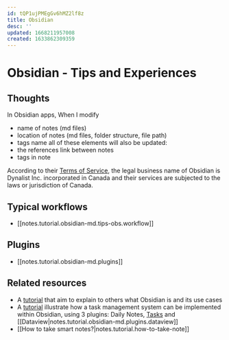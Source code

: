 ```yaml
---
id: tQP1ujPMEgGv6hMZ2lf8z
title: Obsidian
desc: ''
updated: 1668211957008
created: 1633862309359
---
```

# Obsidian - Tips and Experiences

## Thoughts

In Obsidian apps, When I modify
- name of notes (md files)
- location of notes (md files, folder structure, file path)
- tags name
all of these elements will also be updated:
- the references link between notes
- tags in note

According to their [Terms of Service](https://obsidian.md/terms), the legal business name of Obsidian is Dynalist Inc. incorporated in Canada and their services are subjected to the laws or jurisdiction of Canada.

## Typical workflows

- [[notes.tutorial.obsidian-md.tips-obs.workflow]]

## Plugins

- [[notes.tutorial.obsidian-md.plugins]]

## Related resources 

- A [tutorial](https://tfthacker.medium.com/obsidian-understanding-its-core-design-principles-7f3fafbd6e36) that aim to explain to others what Obsidian is and its use cases
- A [tutorial](https://forum.obsidian.md/t/my-task-management-system/36198) illustrate how a task management system can be implemented within Obsidian, using 3 plugins: Daily Notes, [Tasks](https://github.com/schemar/obsidian-tasks) and [[Dataview|notes.tutorial.obsidian-md.plugins.dataview]]
- [[How to take smart notes?|notes.tutorial.how-to-take-note]]